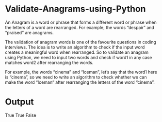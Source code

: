 # Validate-Anagrams-using-Python
An Anagram is a word or phrase that forms a different word or phrase when the letters of a word are rearranged. For example, the words “despair” and “praised” are anagrams. 

The validation of anagram words is one of the favourite questions in coding interviews. The idea is to write an algorithm to check if the input word creates a meaningful word when
rearranged. So to validate an anagram using Python, we need to input two words and check if word1 in any case matches word2 after rearranging the words.

For example, the words “cinema” and “Iceman”, let’s say that the word1 here is “cinema”, so we need to write an algorithm to check whether we can make the word “Iceman” after 
rearranging the letters of the word “cinema”.

# Output
True
True
False
